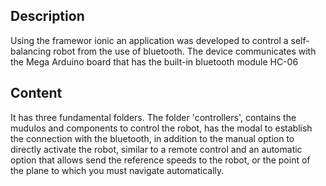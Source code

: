 ## Description

Using the framewor ionic an application was developed to control a self-balancing robot from the use of bluetooth. The device communicates with the Mega Arduino board that has the built-in bluetooth module HC-06

## Content

It has three fundamental folders. The folder 'controllers', contains the mudulos and components to control the robot, has the modal to establish the connection with the bluetooth, in addition to the manual option to directly activate the robot, similar to a remote control and an automatic option that allows send the reference speeds to the robot, or the point of the plane to which you must navigate automatically.
